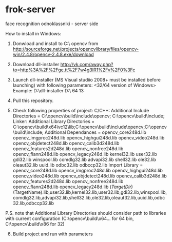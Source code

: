 frok-server
===========

face recognition odnoklassniki - server side

How to install in Windows:
1) Donwload and install to C:\ opencv from http://sourceforge.net/projects/opencvlibrary/files/opencv-win/2.4.8/opencv-2.4.8.exe/download
2) Download dll-installer http://vk.com/away.php?to=http%3A%2F%2Fge.tt%2F7w4g3IR1%2Fv%2F0%3Fc
3) Launch dll-installer (MS Visual studiio 2008+ must be installed before launching) with following parameters:
<path to dll-installer> <32/64 version of Windows> <MS Visual studio version>
Example: D:\dll-installer D:\ 64 13

4) Pull this repository.
5) Check following properties of project:
C/C++: Additional Include Directories = C:\opencv\build\include\opencv; C:\opencv\build\include;
Linker:
Additional Library Directories = C:\opencv\build\x64\vc12\lib;C:\opencv\build\include\opencv;C:\opencv\build\include;
Additional Dependances = opencv_core248d.lib opencv_imgproc248d.lib opencv_highgui248d.lib opencv_video248d.lib opencv_objdetect248d.lib opencv_calib3d248d.lib opencv_features2d248d.lib opencv_nonfree248d.lib opencv_flann248d.lib opencv_legacy248d.lib kernel32.lib user32.lib gdi32.lib winspool.lib comdlg32.lib advapi32.lib shell32.lib ole32.lib oleaut32.lib uuid.lib odbc32.lib odbccp32.lib
Import Library = opencv_core248d.lib opencv_imgproc248d.lib opencv_highgui248d.lib opencv_video248d.lib opencv_objdetect248d.lib opencv_calib3d248d.lib opencv_features2d248d.lib opencv_nonfree248d.lib opencv_flann248d.lib opencv_legacy248d.lib $(TargetDir)$(TargetName).lib,user32.lib,kernel32.lib,user32.lib,gdi32.lib,winspool.lib,comdlg32.lib,advapi32.lib,shell32.lib,ole32.lib,oleaut32.lib,uuid.lib,odbc32.lib,odbccp32.lib


P.S. note that Additional Library Directories should consider path to libraries with current configuration (C:\opencv\build\x64... for 64 bin, C:\opencv\build\x86 for 32)

6) Build project and run with parameters <path to image>
